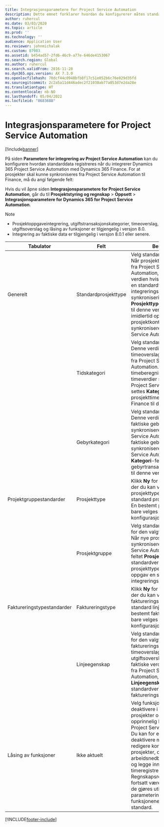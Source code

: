 ```yaml
---
title: Integrasjonsparametere for Project Service Automation
description: Dette emnet forklarer hvordan du konfigurerer måten standarddata registreres på når du integrerer Microsoft Dynamics 365 for Project Service Automation med Microsoft Dynamics 365 Finance.
author: ruhercul
ms.date: 03/03/2020
ms.topic: article
ms.prod: ''
ms.technology: ''
audience: Application User
ms.reviewer: johnmichalak
ms.custom: 87983
ms.assetid: b454ad57-2fd6-46c9-a77e-646de4153067
ms.search.region: Global
ms.author: ruhercul
ms.search.validFrom: 2016-11-28
ms.dyn365.ops.version: AX 7.3.0
ms.openlocfilehash: 70dcf44c0948bfb8f17c51e052b6c76e029d35fd
ms.sourcegitcommit: 2c2a5a11d446adec2f21030ab77a053d7e2da28e
ms.translationtype: HT
ms.contentlocale: nb-NO
ms.lasthandoff: 05/04/2022
ms.locfileid: "8683688"
---
```

# <a name="project-service-automation-integration-parameters"></a>Integrasjonsparametere for Project Service Automation

[!include[banner](../includes/banner.md)]

På siden **Parametere for integrering av Project Service Automation** kan du konfigurere hvordan standarddata registreres når du integrerer Dynamics 365 Project Service Automation med Dynamics 365 Finance. For at prosjekter skal kunne synkroniseres fra Project Service Automation til Finance, må du angi følgende felt:

Hvis du vil åpne siden **Integrasjonsparametere for Project Service Automation**, går du til **Prosjektstyring og regnskap** \> **Oppsett** \> **Integrasjonsparametere for Dynamics 365 for Project Service Automation**. 

> [!NOTE]
> - Prosjektoppgaveintegrering, utgiftstransaksjonskategorier, timeoverslag, utgiftsoverslag og låsing av funksjoner er tilgjengelig i versjon 8.0.
> - Integrering av faktiske data er tilgjengelig i versjon 8.0.1 eller senere.


| Tabulator                    | Felt                | Beskrivelse |
|------------------------|----------------------|-------------|
| Generelt                | Standardprosjekttype | Velg standardprosjekttypen. Når prosjekter synkroniseres fra Project Service Automation, brukes denne verdien hvis du ikke oppgav en standardverdi i integreringsmalen. Under synkroniseringen angis feltet **Prosjekttype** i nye prosjekter til denne verdien. Verdien kan imidlertid oppdateres når prosjektkontraktlinjene synkroniseres fra Project Service Automation. |
|                        | Tidskategori        | Velg standard tidskategori. Denne verdien brukes når timeoverslag synkroniseres fra Project Service Automation. Når timeberegningene og faktiske timeverdier synkroniseres fra Project Service Automation, settes **Kategori**-feltet for nye prosjekttimeprognoser i Finance til denne verdien. |
|                        | Gebyrkategori         | Velg standard gebyrkategori. Denne verdien brukes når faktiske gebyrer synkroniseres fra Project Service Automation. Når faktiske gebyrer synkroniseres fra Project Service Automation, settes **Kategori**-feltet for nye gebyrtransaksjoner i Finance til denne verdien. |
| Projektgruppestandarder | Prosjekttype         | Klikk **Ny** for å legge til en rad der du kan velge prosjekttypen du vil angi standard prosjektgruppe for. En bestemt prosjekttype kan bare velges én gang i konfigurasjonen. |
|                        | Prosjektgruppe        | Velg standard prosjektgruppe for den valgte prosjekttypen. Når nye prosjekter synkroniseres fra Project Service Automation, settes feltet **Prosjektruppe** til standardverdien for prosjekttypen hvis du ikke oppgav en standardverdi i integreringsmalen. |
| Faktureringstypestandarder  | Faktureringstype         | Klikk **Ny** for å legge til en rad der du kan velge faktureringstypen du vil angi standard linjeegenskap for. En bestemt faktureringstype kan bare velges én gang i konfigurasjonen. |
|                        | Linjeegenskap        | Velg standard linjeegenskap for den valgte faktureringstypen. Når nye timeoverslag, nye utgiftsoverslag eller nye faktiske verdier synkroniseres fra Project Service Automation, settes **Linjeegenskap**-feltet til standardverdien for faktureringstypen. |
| Låsing av funksjoner  | Ikke aktuelt       | Velg funksjonaliteten for å deaktivere i Finance for prosjekter og kontrakter som opprinnelig kommer fra Project Service Automation. Du kan for eksempel deaktivere muligheten til å redigere kontrakter og prosjekter, opprette arbeidsnedbrytningsstrukturer og legge inn timeregistreringer i Finance. Regnskapsrelaterte felt vil fortsatt være aktivert, selv om de gjøres utilgjengelige av parameterinnstillingen. Alle funksjonene er aktivert som standard. |


[!INCLUDE[footer-include](../includes/footer-banner.md)]